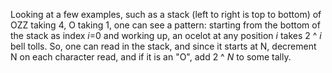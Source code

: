 Looking at a few examples, such as a stack (left to right is top to bottom) of OZZ taking 4, O taking 1, one can see a pattern: starting from the bottom of the stack as index *i*=0 and working up, an ocelot at any position *i* takes 2 ^ *i* bell tolls. So, one can read in the stack, and since it starts at N, decrement N on each character read, and if it is an "O", add 2 ^ *N* to some tally.
